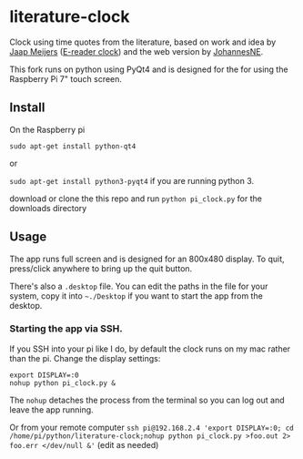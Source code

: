 # literature-clock
Clock using time quotes from the literature, based on work and idea by
        [Jaap Meijers](http://www.eerlijkemedia.nl/) ([E-reader clock](https://www.instructables.com/id/Literary-Clock-Made-From-E-reader/)) and the web version by [JohannesNE](https://github.com/JohannesNE/literature-clock).

This fork runs on python using PyQt4 and is designed for the for using the Raspberry Pi 7" touch screen. 

## Install

On the Raspberry pi

`sudo apt-get install python-qt4`

or

`sudo apt-get install python3-pyqt4` if you are running python 3.


download or clone the this repo and run `python pi_clock.py` for the downloads directory

## Usage

The app runs full screen and is designed for an 800x480 display. To quit, press/click anywhere to bring up the quit button.

There's also a `.desktop` file. You can edit the paths in the file for your system, copy it into `~./Desktop` if you want to start the app from the desktop.

### Starting the app via SSH.

If you SSH into your pi like I do, by default the clock runs on my mac rather than the pi. Change the display settings:
```
export DISPLAY=:0
nohup python pi_clock.py &
```
The `nohup` detaches the process from the terminal so you can log out and leave the app running.

Or from your remote computer 
`ssh pi@192.168.2.4 'export DISPLAY=:0; cd /home/pi/python/literature-clock;nohup python pi_clock.py >foo.out 2> foo.err </dev/null &'` (edit as needed)

